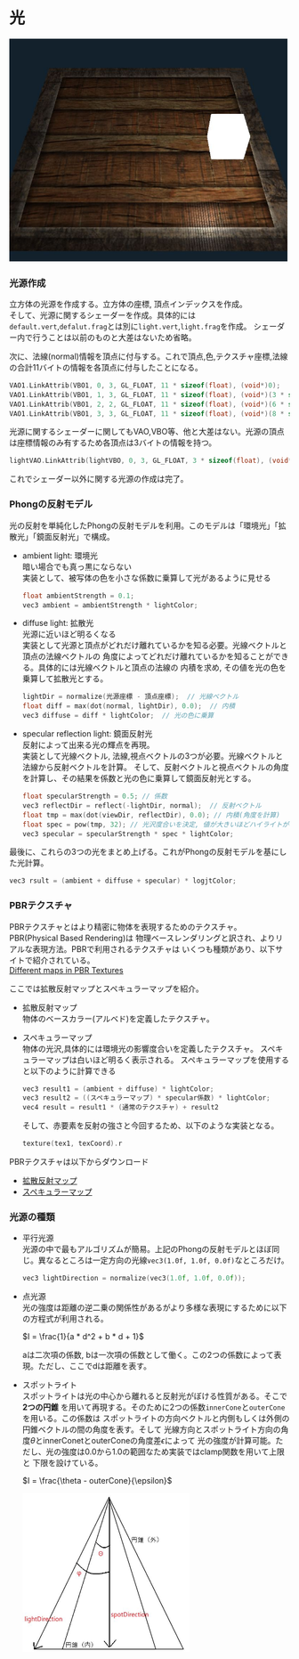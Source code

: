 # 光

<img src="../assets/6_result.jpg" alt="結果画像" width=500>

### 光源作成
立方体の光源を作成する。立方体の座標, 頂点インデックスを作成。<br>
そして、光源に関するシェーダーを作成。具体的には`default.vert`,`defalut.frag`とは別に`light.vert`,`light.frag`を作成。
シェーダー内で行うことは以前のものと大差はないため省略。<br>

次に、法線(normal)情報を頂点に付与する。これで頂点,色,テクスチャ座標,法線の合計11バイトの情報を各頂点に付与したことになる。
```c++
VAO1.LinkAttrib(VBO1, 0, 3, GL_FLOAT, 11 * sizeof(float), (void*)0);					// 頂点
VAO1.LinkAttrib(VBO1, 1, 3, GL_FLOAT, 11 * sizeof(float), (void*)(3 * sizeof(float)));	// 色
VAO1.LinkAttrib(VBO1, 2, 2, GL_FLOAT, 11 * sizeof(float), (void*)(6 * sizeof(float)));	// テクスチャ
VAO1.LinkAttrib(VBO1, 3, 3, GL_FLOAT, 11 * sizeof(float), (void*)(8 * sizeof(float)));	// 法線
```
光源に関するシェーダーに関してもVAO,VBO等、他と大差はない。光源の頂点は座標情報のみ有するため各頂点は3バイトの情報を持つ。
```c++
lightVAO.LinkAttrib(lightVBO, 0, 3, GL_FLOAT, 3 * sizeof(float), (void*)0);
```
これでシェーダー以外に関する光源の作成は完了。

### Phongの反射モデル
光の反射を単純化したPhongの反射モデルを利用。このモデルは「環境光」「拡散光」「鏡面反射光」で構成。

- ambient light: 環境光<br>
    暗い場合でも真っ黒にならない<br>
    実装として、被写体の色を小さな係数に乗算して光があるように見せる
    ```c++
    float ambientStrength = 0.1;
    vec3 ambient = ambientStrength * lightColor;
    ```

- diffuse light: 拡散光<br>
    光源に近いほど明るくなる<br>
    実装として光源と頂点がどれだけ離れているかを知る必要。光線ベクトルと頂点の法線ベクトルの
    角度によってどれだけ離れているかを知ることができる。具体的には光線ベクトルと頂点の法線の
    内積を求め, その値を光の色を乗算して拡散光とする。
    ```c++
    lightDir = normalize(光源座標 - 頂点座標);  // 光線ベクトル
    float diff = max(dot(normal, lightDir), 0.0);  // 内積 
    vec3 diffuse = diff * lightColor;  // 光の色に乗算
    ```

- specular reflection light: 鏡面反射光<br>
    反射によって出来る光の輝点を再現。<br>
    実装として光線ベクトル, 法線,視点ベクトルの3つが必要。光線ベクトルと法線から反射ベクトルを計算。
    そして、反射ベクトルと視点ベクトルの角度を計算し、その結果を係数と光の色に乗算して鏡面反射光とする。
    ```c++
    float specularStrength = 0.5; // 係数
    vec3 reflectDir = reflect(-lightDir, normal);  // 反射ベクトル
    float tmp = max(dot(viewDir, reflectDir), 0.0); // 内積(角度を計算)
    float spec = pow(tmp, 32); // 光沢度合いを決定, 値が大きいほどハイライトが小さい
    vec3 specular = specularStrength * spec * lightColor;  
    ```
最後に、これらの3つの光をまとめ上げる。これがPhongの反射モデルを基にした光計算。
```c++
vec3 rsult = (ambient + diffuse + specular) * logjtColor;
```

### PBRテクスチャ
PBRテクスチャとはより精密に物体を表現するためのテクスチャ。PBR(Physical Based Rendering)は
物理ベースレンダリングと訳され、よりリアルな表現方法。PBRで利用されるテクスチャは
いくつも種類があり、以下サイトで紹介されている。<br>
[Different maps in PBR Textures](https://www.a23d.co/blog/different-maps-in-pbr-textures/)

ここでは拡散反射マップとスペキュラーマップを紹介。

- 拡散反射マップ<br>
    物体のベースカラー(アルベド)を定義したテクスチャ。

- スペキュラーマップ<br>
    物体の光沢,具体的には環境光の影響度合いを定義したテクスチャ。
    スペキュラーマップは白いほど明るく表示される。
    スペキュラーマップを使用すると以下のように計算できる
    ```c++
    vec3 result1 = (ambient + diffuse) * lightColor;
    vec3 result2 = ((スペキュラーマップ) * specular係数) * lightColor;
    vec4 result = result1 * (通常のテクスチャ) + result2
    ```
    そして、赤要素を反射の強さと今回するため、以下のような実装となる。
    ```c++
    texture(tex1, texCoord).r
    ```

PBRテクスチャは以下からダウンロード
- [拡散反射マップ](https://learnopengl.com/img/textures/container2.png)
- [スペキュラーマップ](https://learnopengl.com/img/textures/container2_specular.png)


### 光源の種類
- 平行光源<br>
    光源の中で最もアルゴリズムが簡易。上記のPhongの反射モデルとほぼ同じ。異なるところは一定方向の光線`vec3(1.0f, 1.0f, 0.0f)`なところだけ。
    ```c++
    vec3 lightDirection = normalize(vec3(1.0f, 1.0f, 0.0f));
    ```
- 点光源<br>
    光の強度は距離の逆二乗の関係性があるがより多様な表現にするために以下の方程式が利用される。
    
    $I = \frac{1}{a * d^2 + b * d + 1}$

    aは二次項の係数, bは一次項の係数として働く。この2つの係数によって表現。ただし、ここでdは距離を表す。

- スポットライト<br>
    スポットライトは光の中心から離れると反射光がぼける性質がある。そこで**2つの円錐**
    を用いて再現する。そのために2つの係数`innerCone`と`outerCone`を用いる。この係数は
    スポットライトの方向ベクトルと内側もしくは外側の円錐ベクトルの間の角度を表す。そして
    光線方向とスポットライト方向の角度$\theta$とinnerConetとouterConeの角度差$\epsilon$によって
    光の強度が計算可能。ただし、光の強度は0.0から1.0の範囲なため実装ではclamp関数を用いて上限と
    下限を設けている。

    $I = \frac{\theta - outerCone}{\epsilon}$

    <img src="../assets/6_spotlight.jpg" width="300">